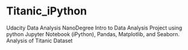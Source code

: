 # Titanic_iPython
Udacity Data Analysis NanoDegree Intro to Data Analysis Project using python Jupyter Notebook (iPython), Pandas, Matplotlib, and Seaborn.
Analysis of Titanic Dataset
